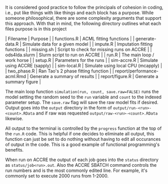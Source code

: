 It is considered good practice to follow the principals of cohesion in coding,
i.e., put like things with like things and each block has a purpose. While 
someone philosophical, there are some complexity arguments that support
this approach. With that in mind, the following directory outlines what each
files purpose is in this project

| Filename                    | Purpose                                   |
| functions.R                 | ACML fitting functions                    |
| generate-data.R             | Simulate data for a given model           |
| impute.R                    | Imputation fitting functions              |
| missing.sh                  | Script to check for missing runs on ACCRE |
| ods4lda.slurm               | Slurm script to run on ACCRE              |
| run.R                       | The main loop / work horse                |
| setup.R                     | Parameters for the runs                   |
| sim-accre.R                 | Simulate using ACCRE (sapply)             |
| sim-local.R                 | Simulate using local CPU (mcapply)        |
| two_phase.R                 | Ran Tao's 2 phase fitting function        |
| report/performance-acml.Rmd | Generate a summary of results             |
| report/figure.R             | Generate a summary figure                 |


The main loop function `simulation(run, count, save.raw=FALSE)` runs the model
setting the random seed to the `run` variable and `count` to the indexed parameter
setup. The `save.raw` flag will save the raw model fits if desired. Output goes 
into the `output` directory in the form of `output/run-<run>-<count>.RData` and
if raw was requested `output/raw-<run>-<count>.RData` likewise.

All output to the terminal is controlled by the `progress` function at the top
of the `run.R` code. This is helpful if one decides to eliminate all output, 
this function can just be set to do nothing without having to edit all occurances
of output in the code. This is a good example of functional programming's benefits.

When run on ACCRE the output of each job goes into the `status` directory as
`status/job<run>.out`. Also the ACCRE SBATCH command controls the run numbers
and is the most commonly edited line. For example, it's commonly set to execute
2000 runs from 1-2000.